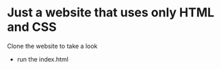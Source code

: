 <h1>Just a website that uses only HTML and CSS</h1>

<p>Clone the website to take a look
<ul>
  <li>run the index.html</li>
</ul>
</p>

